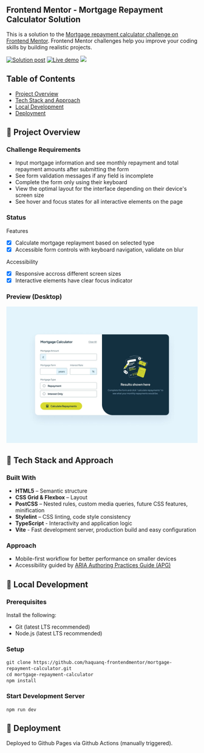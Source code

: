 ## Frontend Mentor - Mortgage Repayment Calculator Solution

This is a solution to the [Mortgage repayment calculator challenge on Frontend Mentor](https://www.frontendmentor.io/challenges/mortgage-repayment-calculator-Galx1LXK73).
Frontend Mentor challenges help you improve your coding skills by building realistic projects.

<p>
  <a href="https://www.frontendmentor.io/solutions/only-html-and-css-and-js-GxW6jsFYii">
    <img
      alt="Solution post"
      src="https://img.shields.io/badge/Frontendmentor-blue?label=Solution%20on"
    /></a>
  <a href="https://haquanq-frontendmentor.github.io/mortgage-repayment-calculator/">
    <img
      alt="Live demo"
      src="https://img.shields.io/badge/Demo-teal?label=Live"
    /></a>
  <a href="./LICENSE"
    ><img
      allt="MIT License"
      src="https://img.shields.io/badge/MIT-blue?label=license"
  /></a>
</p>

## Table of Contents

- [Project Overview](#sunrise-project-overview)
- [Tech Stack and Approach](#stars-tech-stack-and-approach)
- [Local Development](#leaves-local-development)
- [Deployment](#maple_leaf-deployment)

## :sunrise: Project Overview

### Challenge Requirements

- Input mortgage information and see monthly repayment and total repayment amounts after submitting the form
- See form validation messages if any field is incomplete
- Complete the form only using their keyboard
- View the optimal layout for the interface depending on their device's screen size
- See hover and focus states for all interactive elements on the page

### Status

Features

- [x] Calculate mortgage replayment based on selected type
- [x] Accessible form controls with keyboard navigation, validate on blur

Accessibility

- [x] Responsive accross different screen sizes
- [x] Interactive elements have clear focus indicator

### Preview (Desktop)

![](./docs/design/desktop-design-empty.jpg)

## :stars: Tech Stack and Approach

### Built With

- **HTML5** – Semantic structure
- **CSS Grid & Flexbox** – Layout
- **PostCSS** – Nested rules, custom media queries, future CSS features, minification
- **Stylelint** – CSS linting, code style consistency
- **TypeScript** - Interactivity and application logic
- **Vite** - Fast development server, production build and easy configuration

### Approach

- Mobile-first workflow for better performance on smaller devices
- Accessibility guided by [ARIA Authoring Practices Guide (APG)](https://www.w3.org/WAI/ARIA/apg/)

## :leaves: Local Development

### Prerequisites

Install the following:

- Git (latest LTS recommended)
- Node.js (latest LTS recommended)

### Setup

```
git clone https://github.com/haquanq-frontendmentor/mortgage-repayment-calculator.git
cd mortgage-repayment-calculator
npm install
```

### Start Development Server

```
npm run dev
```

## :maple_leaf: Deployment

Deployed to Github Pages via Github Actions (manually triggered).
